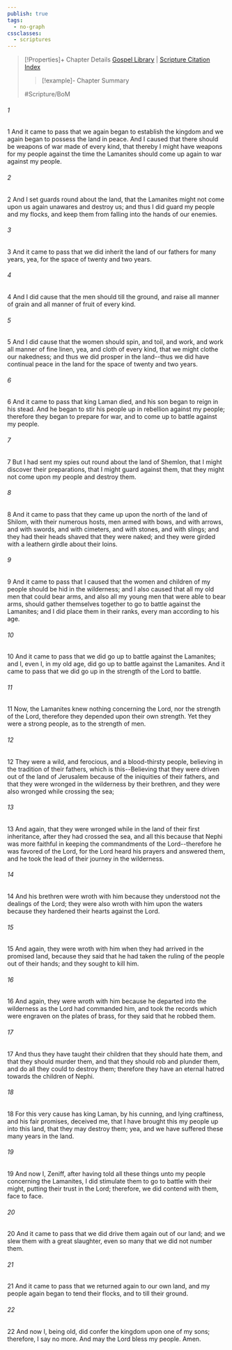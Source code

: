 ```yaml
---
publish: true
tags:
  - no-graph
cssclasses:
  - scriptures
---
```

>[!Properties]+ Chapter Details
>[Gospel Library](https://churchofjesuschrist.org/study/scriptures/bofm/mosiah/10?lang=eng)    |    [Scripture Citation Index](https://scriptures.byu.edu/#0d40a::c0d40a)
>>[!example]- Chapter Summary
>> 
> 
>
>#Scripture/BoM
###### 1
1 And it came to pass that we again began to establish the kingdom and we again began to possess the land in peace. And I caused that there should be weapons of war made of every kind, that thereby I might have weapons for my people against the time the Lamanites should come up again to war against my people.
###### 2
2 And I set guards round about the land, that the Lamanites might not come upon us again unawares and destroy us; and thus I did guard my people and my flocks, and keep them from falling into the hands of our enemies.
###### 3
3 And it came to pass that we did inherit the land of our fathers for many years, yea, for the space of twenty and two years.
###### 4
4 And I did cause that the men should till the ground, and raise all manner of grain and all manner of fruit of every kind.
###### 5
5 And I did cause that the women should spin, and toil, and work, and work all manner of fine linen, yea, and cloth of every kind, that we might clothe our nakedness; and thus we did prosper in the land--thus we did have continual peace in the land for the space of twenty and two years.
###### 6
6 And it came to pass that king Laman died, and his son began to reign in his stead. And he began to stir his people up in rebellion against my people; therefore they began to prepare for war, and to come up to battle against my people.
###### 7
7 But I had sent my spies out round about the land of Shemlon, that I might discover their preparations, that I might guard against them, that they might not come upon my people and destroy them.
###### 8
8 And it came to pass that they came up upon the north of the land of Shilom, with their numerous hosts, men armed with bows, and with arrows, and with swords, and with cimeters, and with stones, and with slings; and they had their heads shaved that they were naked; and they were girded with a leathern girdle about their loins.
###### 9
9 And it came to pass that I caused that the women and children of my people should be hid in the wilderness; and I also caused that all my old men that could bear arms, and also all my young men that were able to bear arms, should gather themselves together to go to battle against the Lamanites; and I did place them in their ranks, every man according to his age.
###### 10
10 And it came to pass that we did go up to battle against the Lamanites; and I, even I, in my old age, did go up to battle against the Lamanites. And it came to pass that we did go up in the strength of the Lord to battle.
###### 11
11 Now, the Lamanites knew nothing concerning the Lord, nor the strength of the Lord, therefore they depended upon their own strength. Yet they were a strong people, as to the strength of men.
###### 12
12 They were a wild, and ferocious, and a blood-thirsty people, believing in the tradition of their fathers, which is this--Believing that they were driven out of the land of Jerusalem because of the iniquities of their fathers, and that they were wronged in the wilderness by their brethren, and they were also wronged while crossing the sea;
###### 13
13 And again, that they were wronged while in the land of their first inheritance, after they had crossed the sea, and all this because that Nephi was more faithful in keeping the commandments of the Lord--therefore he was favored of the Lord, for the Lord heard his prayers and answered them, and he took the lead of their journey in the wilderness.
###### 14
14 And his brethren were wroth with him because they understood not the dealings of the Lord; they were also wroth with him upon the waters because they hardened their hearts against the Lord.
###### 15
15 And again, they were wroth with him when they had arrived in the promised land, because they said that he had taken the ruling of the people out of their hands; and they sought to kill him.
###### 16
16 And again, they were wroth with him because he departed into the wilderness as the Lord had commanded him, and took the records which were engraven on the plates of brass, for they said that he robbed them.
###### 17
17 And thus they have taught their children that they should hate them, and that they should murder them, and that they should rob and plunder them, and do all they could to destroy them; therefore they have an eternal hatred towards the children of Nephi.
###### 18
18 For this very cause has king Laman, by his cunning, and lying craftiness, and his fair promises, deceived me, that I have brought this my people up into this land, that they may destroy them; yea, and we have suffered these many years in the land.
###### 19
19 And now I, Zeniff, after having told all these things unto my people concerning the Lamanites, I did stimulate them to go to battle with their might, putting their trust in the Lord; therefore, we did contend with them, face to face.
###### 20
20 And it came to pass that we did drive them again out of our land; and we slew them with a great slaughter, even so many that we did not number them.
###### 21
21 And it came to pass that we returned again to our own land, and my people again began to tend their flocks, and to till their ground.
###### 22
22 And now I, being old, did confer the kingdom upon one of my sons; therefore, I say no more. And may the Lord bless my people. Amen.
